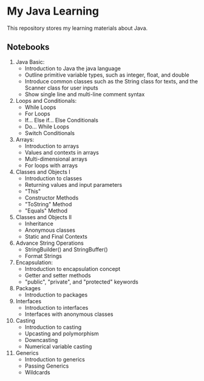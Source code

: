 # My Java Learning 

This repository stores my learning materials about Java. 

## Notebooks
1. Java Basic:
    - Introduction to Java the java language
    - Outline primitive variable types, such as integer, float, and double
    - Introduce common classes such as the String class for texts, and the Scanner class for user inputs
    - Show single line and multi-line comment syntax
2. Loops and Conditionals:
    - While Loops
    - For Loops
    - If... Else if... Else Conditionals
    - Do... While Loops
    - Switch Conditionals
3. Arrays:
    - Introduction to arrays
    - Values and contexts in arrays
    - Multi-dimensional arrays
    - For loops with arrays
4. Classes and Objects I
    - Introduction to classes
    - Returning values and input parameters
    - "This"
    - Constructor Methods
    - "ToString" Method
    - "Equals" Method
5. Classes and Objects II
    - Inheritance
    - Anonymous classes
    - Static and Final Contexts
6. Advance String Operations
    - StringBuilder() and StringBuffer()
    - Format Strings
7. Encapsulation:
    - Introduction to encapsulation concept
    - Getter and setter methods
    - "public", "private", and "protected" keywords
8. Packages
    - Introduction to packages
9. Interfaces
    - Introduction to interfaces
    - Interfaces with anonymous classes
10. Casting
    - Introduction to casting
    - Upcasting and polymorphism
    - Downcasting
    - Numerical variable casting
11. Generics
    - Introduction to generics
    - Passing Generics
    - Wildcards
    